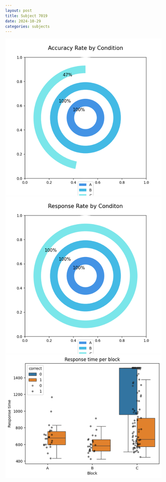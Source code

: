 ```yaml
---
layout: post
title: Subject 7019
date: 2024-10-29
categories: subjects
---
```


![](data/7019/run-26/7019_accuracy_rate.png)
![](data/7019/run-26/7019_response_rate.png)
![](data/7019/run-26/7019_rt.png)
